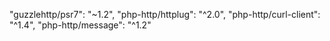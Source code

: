 "guzzlehttp/psr7": "~1.2",
"php-http/httplug": "^2.0",
"php-http/curl-client": "^1.4",
"php-http/message": "^1.2"
